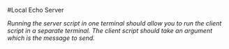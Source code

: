 #Local Echo Server

*Running the server script in one terminal should allow you to run the 
client script in a separate terminal. The client script should take an 
argument which is the message to send.*

